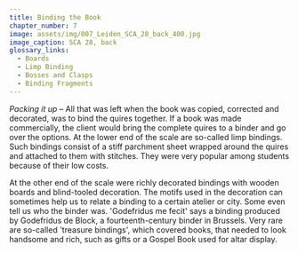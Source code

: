 ```yaml
---
title: Binding the Book
chapter_number: 7
image: assets/img/007_Leiden_SCA_28_back_400.jpg
image_caption: SCA 28, back
glossary_links:
  - Boards
  - Limp Binding
  - Bosses and Clasps
  - Binding Fragments
---
```


*Packing it up* –
All that was left when the book was copied, corrected and decorated, was
to bind the quires together. If a book was made commercially, the client
would bring the complete quires to a binder and go over the options. At
the lower end of the scale are so-called limp bindings. Such bindings
consist of a stiff parchment sheet wrapped around the quires and
attached to them with stitches. They were very popular among students
because of their low costs.

At the other end of the scale were richly decorated bindings with wooden
boards and blind-tooled decoration. The motifs used in the decoration
can sometimes help us to relate a binding to a certain atelier or city.
Some even tell us who the binder was. 'Godefridus me fecit' says a
binding produced by Godefridus de Block, a fourteenth-century binder in
Brussels. Very rare are so-called 'treasure bindings', which covered
books, that needed to look handsome and rich, such as gifts or a Gospel
Book used for altar display.

